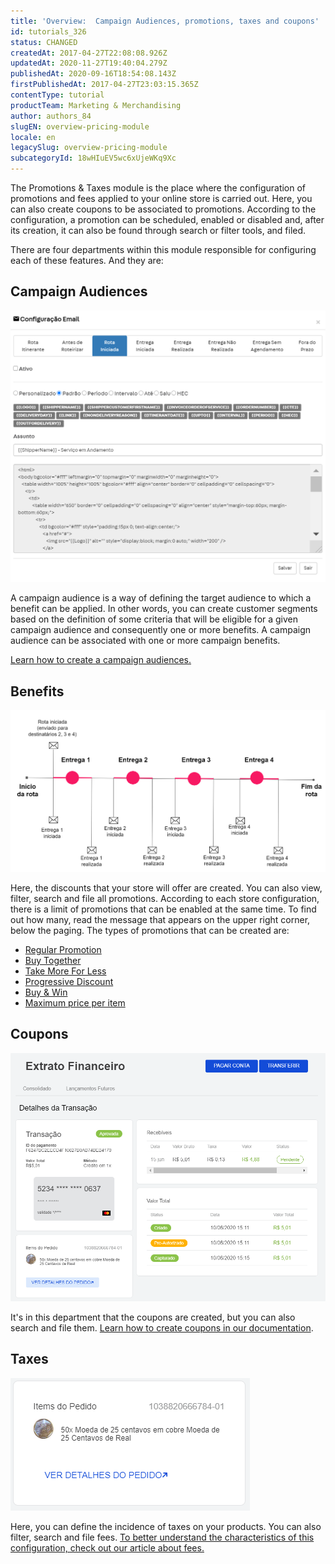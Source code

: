 ```yaml
---
title: 'Overview:  Campaign Audiences, promotions, taxes and coupons'
id: tutorials_326
status: CHANGED
createdAt: 2017-04-27T22:08:08.926Z
updatedAt: 2020-11-27T19:40:04.279Z
publishedAt: 2020-09-16T18:54:08.143Z
firstPublishedAt: 2017-04-27T23:03:15.365Z
contentType: tutorial
productTeam: Marketing & Merchandising
author: authors_84
slugEN: overview-pricing-module
locale: en
legacySlug: overview-pricing-module
subcategoryId: 18wHIuEV5wc6xUjeWKq9Xc
---
```


The Promotions & Taxes module is the place where the configuration of promotions and fees applied to your online store is carried out. Here, you can also create coupons to be associated to promotions. According to the configuration, a promotion can be scheduled, enabled or disabled and, after its creation, it can also be found through search or filter tools, and filed.

There are four departments within this module responsible for configuring each of these features. And they are:

## Campaign Audiences

![campanha-en](https://raw.githubusercontent.com/vtexdocs/help-center-content/refs/heads/main/_1.png)

A campaign audience is a way of defining the target audience to which a benefit can be applied. In other words, you can create customer segments based on the definition of some criteria that will be eligible for a given campaign audience and consequently one or more benefits. A campaign audience can be associated with one or more campaign benefits.

[Learn how to create a campaign audiences. ](https://help.vtex.com/en/tutorial/como-criar-campanhas--6cnuDZJzIkIeocewAQQK4K "Creating campaigns")

## Benefits

![promoções.en](https://raw.githubusercontent.com/vtexdocs/help-center-content/refs/heads/main/_2.png)

Here, the discounts that your store will offer are created. You can also view, filter, search and file all promotions. According to each store configuration, there is a limit of promotions that can be enabled at the same time. To find out how many, read the message that appears on the upper right corner, below the paging. The types of promotions that can be created are:

- [Regular Promotion](/en/tutorial/regular-promotion/)
- [Buy Together](/en/tutorial/buy-together)
- [Take More For Less](/en/tutorial/take-more-for-less)
- [Progressive Discount](/en/tutorial/progressive-discount)
- [Buy & Win](/en/tutorial/buy-win)
- [Maximum price per item](/en/tutorial/maximum-price-per-item)

## Coupons

![cupons.en](https://raw.githubusercontent.com/vtexdocs/help-center-content/refs/heads/main/_3.png)

It's in this department that the coupons are created, but you can also search and file them. [Learn how to create coupons in our documentation](/en/tutorial/creating-a-coupon/).

## Taxes

![taxas.en](https://raw.githubusercontent.com/vtexdocs/help-center-content/refs/heads/main/_4.png)

Here, you can define the incidence of taxes on your products. You can also filter, search and file fees. [To better understand the characteristics of this configuration, check out our article about fees.](/en/tutorial/creating-surchargestaxes)
